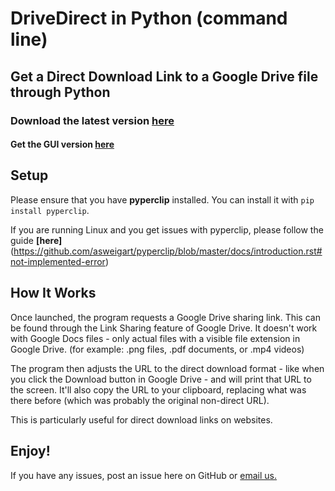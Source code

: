 # DriveDirect in Python (command line)
## Get a Direct Download Link to a Google Drive file through Python

### Download the latest version [here](https://github.com/ThisIsNoahEvans/DriveDirect-CMD/releases/download/v1.3/DriveDirect-CMD_1.3.py)
#### Get the GUI version [here](https://github.com/ThisIsNoahEvans/DriveDirect-GUI)

## Setup
Please ensure that you have **pyperclip** installed. You can install it with `pip install pyperclip`.

If you are running Linux and you get issues with pyperclip, please follow the guide **[here]**(https://github.com/asweigart/pyperclip/blob/master/docs/introduction.rst#not-implemented-error)

## How It Works
Once launched, the program requests a Google Drive sharing link. This can be found through the Link Sharing feature of Google Drive. It doesn't work with Google Docs files - only actual files with a visible file extension in Google Drive. (for example: .png files, .pdf documents, or .mp4 videos)

The program then adjusts the URL to the direct download format - like when you click the Download button in Google Drive - and will print that URL to the screen. It'll also copy the URL to your clipboard, replacing what was there before (which was probably the original non-direct URL).

This is particularly useful for direct download links on websites.

## Enjoy!
If you have any issues, post an issue here on GitHub or [email us.](mailto:velocity@itsnoahevans.co.uk)
